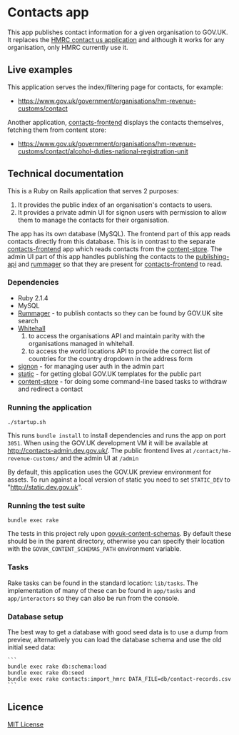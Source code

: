 # Contacts app

This app publishes contact information for a given
organisation to GOV.UK.  It replaces the
[HMRC contact us application](http://search2.hmrc.gov.uk/kb5/hmrc/contactus/home.page) and although it works for any organisation, only HMRC currently use it.

## Live examples

This application serves the index/filtering page for contacts, for example:
- https://www.gov.uk/government/organisations/hm-revenue-customs/contact

Another application, [contacts-frontend](https://github.com/alphagov/contacts-frontend)
displays the contacts themselves, fetching them from content store:
- https://www.gov.uk/government/organisations/hm-revenue-customs/contact/alcohol-duties-national-registration-unit

## Technical documentation

This is a Ruby on Rails application that serves 2 purposes:

1. It provides the public index of an organisation's contacts to users.
2. It provides a private admin UI for signon users with permission to allow
   them to manage the contacts for their organisation.

The app has its own database (MySQL).  The frontend part of this app reads
contacts directly from this database.  This is in contrast to the separate [contacts-frontend](https://github.com/alphagov/contacts-frontend) app which reads contacts from the [content-store](https://github.com/alphagov/content-store).  The admin UI part of this app handles publishing the contacts to the [publishing-api](https://github.com/alphagov/publishing-api) and [rummager](https://github.com/alphagov/rummager) so that they are present for [contacts-frontend](https://github.com/alphagov/contacts-frontend) to read.

### Dependencies

* Ruby 2.1.4
* MySQL
* [Rummager](https://github.com/alphagov/rummager) - to publish contacts so
  they can be found by GOV.UK site search
* [Whitehall](https://github.com/alphagov/whitehall)
  1. to access the organisations API and maintain parity with the organisations
     managed in whitehall.
  2. to access the world locations API to provide the correct list of countries
     for the country dropdown in the address form
* [signon](https://github.com/alphagov/signonotron2) - for managing user auth in
  the admin part
* [static](https://github.com/alphagov/static) - for getting global GOV.UK
  templates for the public part
* [content-store](https://github.com/alphagov/content-store) - for doing some
  command-line based tasks to withdraw and redirect a contact

### Running the application

`./startup.sh`

This runs `bundle install` to install dependencies and runs the app on port `3051`.  When using the GOV.UK development VM it will be available at http://contacts-admin.dev.gov.uk/.  The public frontend lives at `/contact/hm-revenue-customs/` and the admin UI at `/admin`

By default, this application uses the GOV.UK preview environment for assets. To
run against a local version of static you need to set `STATIC_DEV` to
"http://static.dev.gov.uk".


### Running the test suite

`bundle exec rake`

The tests in this project rely upon [govuk-content-schemas](http://github.com/alphagov/govuk-content-schemas). By default these should be in the parent directory, otherwise you can specify their location with the `GOVUK_CONTENT_SCHEMAS_PATH` environment variable.

### Tasks

Rake tasks can be found in the standard location: `lib/tasks`.  The implementation of many of these can be found in `app/tasks` and `app/interactors` so they can also be run from the console.

### Database setup

The best way to get a database with good seed data is to use a dump from preview,
alternatively you can load the database schema and use the old initial seed data:

    ```
    bundle exec rake db:schema:load
    bundle exec rake db:seed
    bundle exec rake contacts:import_hmrc DATA_FILE=db/contact-records.csv
    ```

## Licence

[MIT License](LICENCE)
